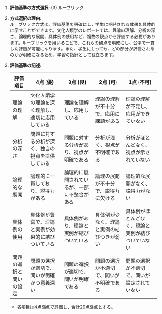 1. **評価基準の方式選択:** (3) ルーブリック

2. **方式選択の理由:**  
   ルーブリック方式は、評価基準を明確にし、学生に期待される成果を具体的に示すことができます。文化人類学のレポートでは、理論の理解、分析の深さ、論理的な展開、具体例の使用など、複数の観点から評価する必要があります。ルーブリックを用いることで、これらの観点を明確にし、公平で一貫した評価が可能になります。また、学生にとっても、どの部分が評価されるのかが明確になるため、学習の指針として役立ちます。

3. **評価基準の記述:**

   | 評価項目           | 4点 (優)                                      | 3点 (良)                                      | 2点 (可)                                      | 1点 (不可)                                    |
   |--------------------|-----------------------------------------------|-----------------------------------------------|-----------------------------------------------|-----------------------------------------------|
   | 理論の理解         | 文化人類学の理論を深く理解し、適切に応用している | 理論を理解し、応用している                     | 理論の理解が不十分で、応用に課題がある         | 理論の理解が不足し、応用ができていない         |
   | 分析の深さ         | 問題に対する分析が深く、独自の視点を提供している | 問題に対する分析があり、視点が明確である       | 分析が浅く、視点が不明確である                 | 分析がほとんどなく、視点が示されていない       |
   | 論理的な展開       | 論理的に一貫しており、説得力がある             | 論理的に展開されているが、一部に不整合がある   | 論理の展開が不十分で、説得力に欠ける           | 論理的な展開がなく、説得力がない               |
   | 具体例の使用       | 具体例が豊富で、理論と実例が効果的に結びついている | 具体例があり、理論と実例が結びついている       | 具体例が少なく、理論と実例の結びつきが弱い     | 具体例がほとんどなく、理論と実例が結びついていない |
   | 問題の選択と問いの設定 | 問題の選択が適切で、問いが明確かつ意義深い     | 問題の選択が適切で、問いが明確である           | 問題の選択が不適切で、問いが不明確である       | 問題の選択が不適切で、問いが設定されていない   |

   - 各項目は4点満点で評価し、合計20点満点とする。
